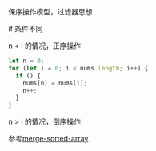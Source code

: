 保序操作模型，过滤器思想

if 条件不同



n < i 的情况，正序操作

```js
let n = 0;
for (let i = 0; i < nums.length; i++) {
  if () {
    nums[n] = nums[i];
    n++;
  }
}
```

n > i 的情况，倒序操作

参考[merge-sorted-array](./merge-sorted-array.ts)
